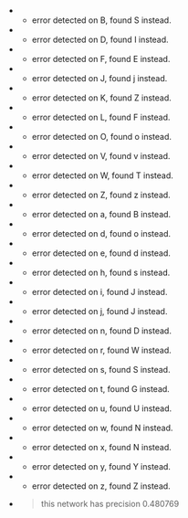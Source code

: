 * * error detected on B, found S instead.
* * error detected on D, found I instead.
* * error detected on F, found E instead.
* * error detected on J, found j instead.
* * error detected on K, found Z instead.
* * error detected on L, found F instead.
* * error detected on O, found o instead.
* * error detected on V, found v instead.
* * error detected on W, found T instead.
* * error detected on Z, found z instead.
* * error detected on a, found B instead.
* * error detected on d, found o instead.
* * error detected on e, found d instead.
* * error detected on h, found s instead.
* * error detected on i, found J instead.
* * error detected on j, found J instead.
* * error detected on n, found D instead.
* * error detected on r, found W instead.
* * error detected on s, found S instead.
* * error detected on t, found G instead.
* * error detected on u, found U instead.
* * error detected on w, found N instead.
* * error detected on x, found N instead.
* * error detected on y, found Y instead.
* * error detected on z, found Z instead.
* > this network has precision 0.480769

